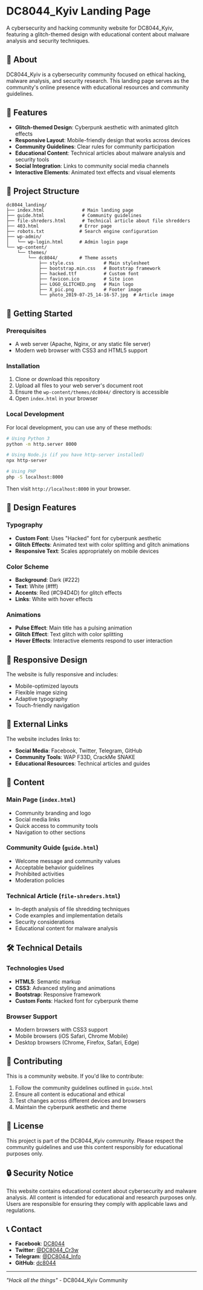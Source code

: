 # DC8044_Kyiv Landing Page

A cybersecurity and hacking community website for DC8044_Kyiv, featuring a glitch-themed design with educational content about malware analysis and security techniques.

## 🎯 About

DC8044_Kyiv is a cybersecurity community focused on ethical hacking, malware analysis, and security research. This landing page serves as the community's online presence with educational resources and community guidelines.

## 🌟 Features

- **Glitch-themed Design**: Cyberpunk aesthetic with animated glitch effects
- **Responsive Layout**: Mobile-friendly design that works across devices
- **Community Guidelines**: Clear rules for community participation
- **Educational Content**: Technical articles about malware analysis and security tools
- **Social Integration**: Links to community social media channels
- **Interactive Elements**: Animated text effects and visual elements

## 📁 Project Structure

```
dc8044_landing/
├── index.html              # Main landing page
├── guide.html              # Community guidelines
├── file-shreders.html      # Technical article about file shredders
├── 403.html               # Error page
├── robots.txt             # Search engine configuration
├── wp-admin/
│   └── wp-login.html      # Admin login page
└── wp-content/
    └── themes/
        └── dc8044/        # Theme assets
            ├── style.css           # Main stylesheet
            ├── bootstrap.min.css   # Bootstrap framework
            ├── hacked.ttf          # Custom font
            ├── favicon.ico         # Site icon
            ├── LOGO_GLITCHED.png   # Main logo
            ├── X_pic.png           # Footer image
            └── photo_2019-07-25_14-16-57.jpg  # Article image
```

## 🚀 Getting Started

### Prerequisites

- A web server (Apache, Nginx, or any static file server)
- Modern web browser with CSS3 and HTML5 support

### Installation

1. Clone or download this repository
2. Upload all files to your web server's document root
3. Ensure the `wp-content/themes/dc8044/` directory is accessible
4. Open `index.html` in your browser

### Local Development

For local development, you can use any of these methods:

```bash
# Using Python 3
python -m http.server 8000

# Using Node.js (if you have http-server installed)
npx http-server

# Using PHP
php -S localhost:8000
```

Then visit `http://localhost:8000` in your browser.

## 🎨 Design Features

### Typography
- **Custom Font**: Uses "Hacked" font for cyberpunk aesthetic
- **Glitch Effects**: Animated text with color splitting and glitch animations
- **Responsive Text**: Scales appropriately on mobile devices

### Color Scheme
- **Background**: Dark (#222)
- **Text**: White (#fff)
- **Accents**: Red (#C94D4D) for glitch effects
- **Links**: White with hover effects

### Animations
- **Pulse Effect**: Main title has a pulsing animation
- **Glitch Effect**: Text glitch with color splitting
- **Hover Effects**: Interactive elements respond to user interaction

## 📱 Responsive Design

The website is fully responsive and includes:
- Mobile-optimized layouts
- Flexible image sizing
- Adaptive typography
- Touch-friendly navigation

## 🔗 External Links

The website includes links to:
- **Social Media**: Facebook, Twitter, Telegram, GitHub
- **Community Tools**: WAP F33D, CrackMe SNAKE
- **Educational Resources**: Technical articles and guides

## 📝 Content

### Main Page (`index.html`)
- Community branding and logo
- Social media links
- Quick access to community tools
- Navigation to other sections

### Community Guide (`guide.html`)
- Welcome message and community values
- Acceptable behavior guidelines
- Prohibited activities
- Moderation policies

### Technical Article (`file-shreders.html`)
- In-depth analysis of file shredding techniques
- Code examples and implementation details
- Security considerations
- Educational content for malware analysis

## 🛠️ Technical Details

### Technologies Used
- **HTML5**: Semantic markup
- **CSS3**: Advanced styling and animations
- **Bootstrap**: Responsive framework
- **Custom Fonts**: Hacked font for cyberpunk theme

### Browser Support
- Modern browsers with CSS3 support
- Mobile browsers (iOS Safari, Chrome Mobile)
- Desktop browsers (Chrome, Firefox, Safari, Edge)

## 🤝 Contributing

This is a community website. If you'd like to contribute:

1. Follow the community guidelines outlined in `guide.html`
2. Ensure all content is educational and ethical
3. Test changes across different devices and browsers
4. Maintain the cyberpunk aesthetic and theme

## 📄 License

This project is part of the DC8044_Kyiv community. Please respect the community guidelines and use this content responsibly for educational purposes only.

## 🔒 Security Notice

This website contains educational content about cybersecurity and malware analysis. All content is intended for educational and research purposes only. Users are responsible for ensuring they comply with applicable laws and regulations.

## 📞 Contact

- **Facebook**: [DC8044](https://www.facebook.com/DC8044/)
- **Twitter**: [@DC8044_Cr3w](https://twitter.com/DC8044_Cr3w)
- **Telegram**: [@DC8044_Info](https://t.me/DC8044_Info)
- **GitHub**: [dc8044](https://github.com/dc8044)

---

*"Hack all the things"* - DC8044_Kyiv Community 